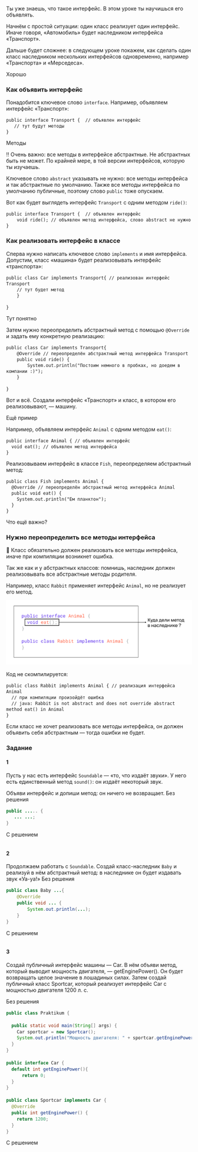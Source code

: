 Ты уже знаешь, что такое интерфейс. В этом уроке ты научишься его объявлять.

Начнём с простой ситуации: один класс реализует один интерфейс. Иначе говоря, «Автомобиль» будет наследником интерфейса «Транспорт».

Дальше будет сложнее: в следующем уроке покажем, как сделать один класс наследником нескольких интерфейсов одновременно, например «Транспорта» и «Мерседеса».



Хорошо

### Как объявить интерфейс

Понадобится ключевое слово `interface`. Например, объявляем интерфейс «Транспорт»:



```
public interface Transport {  // объявлен интерфейс
   // тут будут методы
} 
```



Методы

‼️ Очень важно: все методы в интерфейсе абстрактные. Не абстрактных быть не может. По крайней мере, в той версии интерфейсов, которую ты изучаешь.

Ключевое слово `abstract` указывать не нужно: все методы интерфейса и так абстрактные по умолчанию. Также все методы интерфейса по умолчанию публичные, поэтому слово `public` тоже опускаем.

Вот как будет выглядеть интерфейс `Transport` c одним методом `ride()`:



```
public interface Transport {  // объявлен интерфейс
    void ride(); // объявлен метод интерфейса, слово abstract не нужно
} 
```

### Как реализовать интерфейс в классе

Сперва нужно написать ключевое слово `implements` и имя интерфейса. Допустим, класс «машина» будет реализовывать интерфейс «транспорта»:



```
public class Car implements Transport{ // реализован интерфейс Transport
    // тут будет метод
    }

} 
```



Тут понятно

Затем нужно переопределить абстрактный метод с помощью `@Override` и задать ему конкретную реализацию:



```
public class Car implements Transport{ 
    @Override // переопределён абстрактный метод интерфейса Transport 
    public void ride() {
        System.out.println("Постоим немного в пробках, но доедем в компании :)");
    }

} 
```

Вот и всё. Создали интерфейс «Транспорт» и класс, в котором его реализовывают, — машину.



Ещё пример

Например, объявляем интерфейс `Animal` с одним методом `eat()`:



```
public interface Animal { // объявлен интерфейс
  void eat(); // объявлен метод интерфейса
} 
```

Реализовываем интерфейс в классе `Fish`, переопределяем абстрактный метод:



```
public class Fish implements Animal { 
  @Override // переопределён абстрактный метод интерфейса Animal 
  public void eat() {
    System.out.println("Ем планктон");
  }
} 
```



Что ещё важно?

### Нужно переопределить все методы интерфейса

📌 Класс обязательно должен реализовать все методы интерфейса, иначе при компиляции возникнет ошибка.

Так же как и у абстрактных классов: помнишь, наследник должен реализовывать все абстрактные методы родителя.

Например, класс `Rabbit` применяет интерфейс `Animal`, но не реализует его метод.

![img_13.png](img%2Fimg_13.png)

Код не скомпилируется:



```
public class Rabbit implements Animal { // реализация интерфейса Animal
  // при компиляции произойдёт ошибка
  // java: Rabbit is not abstract and does not override abstract method eat() in Animal
} 
```

Если класс не хочет реализовать все методы интерфейса, он должен объявить себя абстрактным — тогда ошибки не будет.

### Задание
#### 1
Пусть у нас есть интерфейс `Soundable` — «то, что издаёт звуки». У него есть единственный метод `sound()`: он издаёт некоторый звук.

Объяви интерфейс и допиши метод: он ничего не возвращает.
Без решения
```Java
public ..... {
   ... ...;
}

```

С решением
```Java

```

#### 2
Продолжаем работать с `Soundable`. Создай класс-наследник `Baby` и реализуй в нём абстрактный метод: в наследнике он будет издавать звук «Уа-уа!»
Без решения
```java
public class Baby ...{
    @Override
    public void ... {
        System.out.println(...);
    }
}

```

С решением
```java

```

#### 3
Создай публичный интерфейс машины — Car. В нём объяви метод, который выводит мощность двигателя, — getEnginePower(). Он будет возвращать целое значение в лошадиных силах.
Затем создай публичный класс Sportcar, который реализует интерфейс Car c мощностью двигателя 1200 л. с.

Без решения
```java
public class Praktikum {

  public static void main(String[] args) {
    Car sportcar = new Sportcar();
    System.out.println("Мощность двигателя: " + sportcar.getEnginePower() + " л.с.");
  }
}

public interface Car {
  default int getEnginePower(){
      return 0;
  }
}

public class Sportcar implements Car {
  @Override
  public int getEnginePower() {
    return 1200;
  }
}
```

С решением
```java

```
